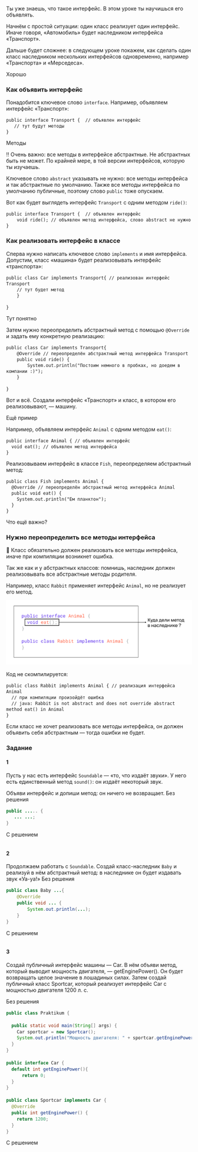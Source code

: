 Ты уже знаешь, что такое интерфейс. В этом уроке ты научишься его объявлять.

Начнём с простой ситуации: один класс реализует один интерфейс. Иначе говоря, «Автомобиль» будет наследником интерфейса «Транспорт».

Дальше будет сложнее: в следующем уроке покажем, как сделать один класс наследником нескольких интерфейсов одновременно, например «Транспорта» и «Мерседеса».



Хорошо

### Как объявить интерфейс

Понадобится ключевое слово `interface`. Например, объявляем интерфейс «Транспорт»:



```
public interface Transport {  // объявлен интерфейс
   // тут будут методы
} 
```



Методы

‼️ Очень важно: все методы в интерфейсе абстрактные. Не абстрактных быть не может. По крайней мере, в той версии интерфейсов, которую ты изучаешь.

Ключевое слово `abstract` указывать не нужно: все методы интерфейса и так абстрактные по умолчанию. Также все методы интерфейса по умолчанию публичные, поэтому слово `public` тоже опускаем.

Вот как будет выглядеть интерфейс `Transport` c одним методом `ride()`:



```
public interface Transport {  // объявлен интерфейс
    void ride(); // объявлен метод интерфейса, слово abstract не нужно
} 
```

### Как реализовать интерфейс в классе

Сперва нужно написать ключевое слово `implements` и имя интерфейса. Допустим, класс «машина» будет реализовывать интерфейс «транспорта»:



```
public class Car implements Transport{ // реализован интерфейс Transport
    // тут будет метод
    }

} 
```



Тут понятно

Затем нужно переопределить абстрактный метод с помощью `@Override` и задать ему конкретную реализацию:



```
public class Car implements Transport{ 
    @Override // переопределён абстрактный метод интерфейса Transport 
    public void ride() {
        System.out.println("Постоим немного в пробках, но доедем в компании :)");
    }

} 
```

Вот и всё. Создали интерфейс «Транспорт» и класс, в котором его реализовывают, — машину.



Ещё пример

Например, объявляем интерфейс `Animal` с одним методом `eat()`:



```
public interface Animal { // объявлен интерфейс
  void eat(); // объявлен метод интерфейса
} 
```

Реализовываем интерфейс в классе `Fish`, переопределяем абстрактный метод:



```
public class Fish implements Animal { 
  @Override // переопределён абстрактный метод интерфейса Animal 
  public void eat() {
    System.out.println("Ем планктон");
  }
} 
```



Что ещё важно?

### Нужно переопределить все методы интерфейса

📌 Класс обязательно должен реализовать все методы интерфейса, иначе при компиляции возникнет ошибка.

Так же как и у абстрактных классов: помнишь, наследник должен реализовывать все абстрактные методы родителя.

Например, класс `Rabbit` применяет интерфейс `Animal`, но не реализует его метод.

![img_13.png](img%2Fimg_13.png)

Код не скомпилируется:



```
public class Rabbit implements Animal { // реализация интерфейса Animal
  // при компиляции произойдёт ошибка
  // java: Rabbit is not abstract and does not override abstract method eat() in Animal
} 
```

Если класс не хочет реализовать все методы интерфейса, он должен объявить себя абстрактным — тогда ошибки не будет.

### Задание
#### 1
Пусть у нас есть интерфейс `Soundable` — «то, что издаёт звуки». У него есть единственный метод `sound()`: он издаёт некоторый звук.

Объяви интерфейс и допиши метод: он ничего не возвращает.
Без решения
```Java
public ..... {
   ... ...;
}

```

С решением
```Java

```

#### 2
Продолжаем работать с `Soundable`. Создай класс-наследник `Baby` и реализуй в нём абстрактный метод: в наследнике он будет издавать звук «Уа-уа!»
Без решения
```java
public class Baby ...{
    @Override
    public void ... {
        System.out.println(...);
    }
}

```

С решением
```java

```

#### 3
Создай публичный интерфейс машины — Car. В нём объяви метод, который выводит мощность двигателя, — getEnginePower(). Он будет возвращать целое значение в лошадиных силах.
Затем создай публичный класс Sportcar, который реализует интерфейс Car c мощностью двигателя 1200 л. с.

Без решения
```java
public class Praktikum {

  public static void main(String[] args) {
    Car sportcar = new Sportcar();
    System.out.println("Мощность двигателя: " + sportcar.getEnginePower() + " л.с.");
  }
}

public interface Car {
  default int getEnginePower(){
      return 0;
  }
}

public class Sportcar implements Car {
  @Override
  public int getEnginePower() {
    return 1200;
  }
}
```

С решением
```java

```
